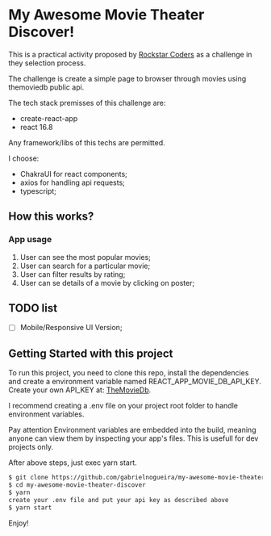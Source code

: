 # My Awesome Movie Theater Discover!

This is a practical activity proposed by [Rockstar Coders](https://www.rockstarcoders.com) as a challenge in they selection process.

The challenge is create a simple page to browser through movies using themoviedb public api.

The tech stack premisses of this challenge are:

  * create-react-app
  * react 16.8

Any framework/libs of this techs are permitted.

I choose:

  * ChakraUI for react components;
  * axios for handling api requests;
  * typescript;

## How this works?
### App usage
1. User can see the most popular movies;
2. User can search for a particular movie;
3. User can filter results by rating;
4. User can se details of a movie by clicking on poster;

## TODO list
- [ ] Mobile/Responsive UI Version;

## Getting Started with this project
  To run this project, you need to clone this repo, install the dependencies and create a environment variable named REACT_APP_MOVIE_DB_API_KEY. Create your own API_KEY at: [TheMovieDb](https://developers.themoviedb.org/3/). 

  I recommend creating a .env file on your project root folder to handle environment variables.
  
  Pay attention Environment variables are embedded into the build, meaning anyone can
  view them by inspecting your app's files. This is usefull for dev projects only.

  After above steps, just exec yarn start.

```bash
$ git clone https://github.com/gabrielnogueira/my-awesome-movie-theater-discover
$ cd my-awesome-movie-theater-discover
$ yarn
create your .env file and put your api key as described above
$ yarn start
```

Enjoy!
